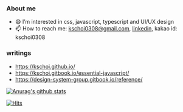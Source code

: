 
### About me 

* 😄 I’m interested in css, javascript, typescript and UI/UX design
* 📫 How to reach me: kschoi0308@gmail.com, [linkedin](https://www.linkedin.com/in/kyungsun-choi-93420019b/), kakao id: kschoi0308

### writings
* https://kschoi.github.io/
* https://kschoi.gitbook.io/essential-javascript/
* https://design-system-group.gitbook.io/reference/

[![Anurag's github stats](https://github-readme-stats.vercel.app/api?username=kschoi&show_icons=true&theme=tokyonight)](https://github.com/anuraghazra/github-readme-stats)


[![Hits](https://hits.seeyoufarm.com/api/count/incr/badge.svg?url=https%3A%2F%2Fgithub.com%2Fkschoi&count_bg=%239D3DC4&title_bg=%23555555&icon=&icon_color=%23E7E7E7&title=hits&edge_flat=false)](https://hits.seeyoufarm.com)


<!--
* https://kschoi.gitbook.io/javascript-module-bundler/
**kschoi/kschoi** is a ✨ _special_ ✨ repository because its `README.md` (this file) appears on your GitHub profile.

Here are some ideas to get you started:

- 🔭 I’m currently working on ...
- 🌱 I’m currently learning ...
- 👯 I’m looking to collaborate on ...
- 🤔 I’m looking for help with ...
- 💬 Ask me about ...
- 📫 How to reach me: ...
- 😄 Pronouns: ...
- ⚡ Fun fact: ...
- 👋
-->
